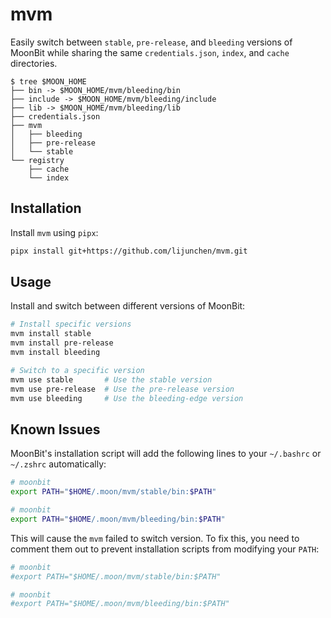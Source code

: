 # mvm

Easily switch between `stable`, `pre-release`, and `bleeding` versions of MoonBit while sharing the same `credentials.json`, `index`, and `cache` directories.

```
$ tree $MOON_HOME
├── bin -> $MOON_HOME/mvm/bleeding/bin
├── include -> $MOON_HOME/mvm/bleeding/include
├── lib -> $MOON_HOME/mvm/bleeding/lib
├── credentials.json
├── mvm
│   ├── bleeding
│   ├── pre-release
│   └── stable
└── registry
    ├── cache
    └── index
```

## Installation

Install `mvm` using `pipx`:

```bash
pipx install git+https://github.com/lijunchen/mvm.git
```

## Usage

Install and switch between different versions of MoonBit:

```bash
# Install specific versions
mvm install stable
mvm install pre-release
mvm install bleeding

# Switch to a specific version
mvm use stable       # Use the stable version
mvm use pre-release  # Use the pre-release version
mvm use bleeding     # Use the bleeding-edge version
```

## Known Issues

MoonBit's installation script will add the following lines to your `~/.bashrc` or `~/.zshrc` automatically:

```bash
# moonbit
export PATH="$HOME/.moon/mvm/stable/bin:$PATH"

# moonbit
export PATH="$HOME/.moon/mvm/bleeding/bin:$PATH"
```

This will cause the `mvm` failed to switch version. To fix this, you need to comment them out to prevent installation scripts from modifying your `PATH`:

```bash
# moonbit
#export PATH="$HOME/.moon/mvm/stable/bin:$PATH"

# moonbit
#export PATH="$HOME/.moon/mvm/bleeding/bin:$PATH"
```
